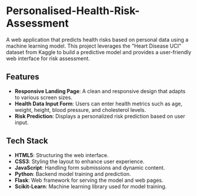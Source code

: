 # Personalised-Health-Risk-Assessment
A web application that predicts health risks based on personal data using a machine learning model. This project leverages the "Heart Disease UCI" dataset from Kaggle to build a predictive model and provides a user-friendly web interface for risk assessment.

## Features

- **Responsive Landing Page**: A clean and responsive design that adapts to various screen sizes.
- **Health Data Input Form**: Users can enter health metrics such as age, weight, height, blood pressure, and cholesterol levels.
- **Risk Prediction**: Displays a personalized risk prediction based on user input.

## Tech Stack

- **HTML5**: Structuring the web interface.
- **CSS3**: Styling the layout to enhance user experience.
- **JavaScript**: Handling form submissions and dynamic content.
- **Python**: Backend model training and prediction.
- **Flask**: Web framework for serving the model and web pages.
- **Scikit-Learn**: Machine learning library used for model training.


